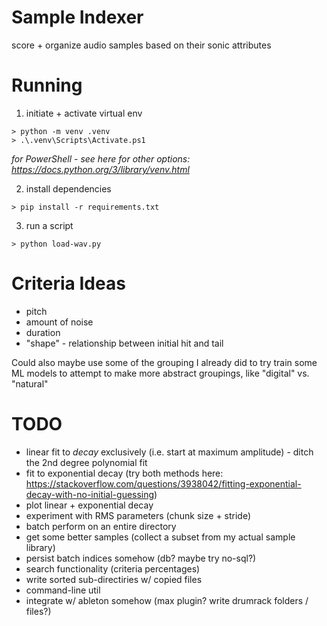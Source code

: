 # Sample Indexer

score + organize audio samples based on their sonic attributes

# Running
1. initiate + activate virtual env
```
> python -m venv .venv
> .\.venv\Scripts\Activate.ps1
```
_for PowerShell - see here for other options: https://docs.python.org/3/library/venv.html_

2. install dependencies
```
> pip install -r requirements.txt
```

3. run a script
```
> python load-wav.py
```

# Criteria Ideas
* pitch
* amount of noise
* duration
* "shape" - relationship between initial hit and tail

Could also maybe use some of the grouping I already did to try train some ML models to attempt to make more abstract groupings, like "digital" vs. "natural"

# TODO
* linear fit to _decay_ exclusively (i.e. start at maximum amplitude) - ditch the 2nd degree polynomial fit
* fit to exponential decay (try both methods here: https://stackoverflow.com/questions/3938042/fitting-exponential-decay-with-no-initial-guessing)
* plot linear + exponential decay
* experiment with RMS parameters (chunk size + stride)
* batch perform on an entire directory
* get some better samples (collect a subset from my actual sample library)
* persist batch indices somehow (db? maybe try no-sql?)
* search functionality (criteria percentages)
* write sorted sub-directiries w/ copied files
* command-line util
* integrate w/ ableton somehow (max plugin? write drumrack folders / files?)